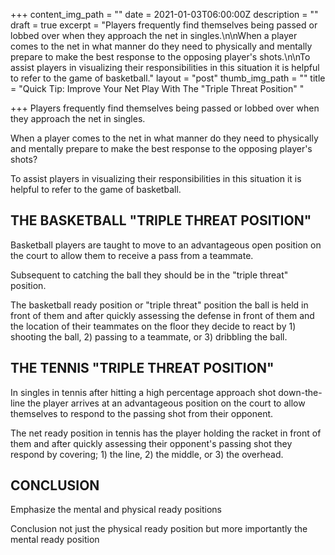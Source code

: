 +++
content_img_path = ""
date = 2021-01-03T06:00:00Z
description = ""
draft = true
excerpt = "Players frequently find themselves being passed or lobbed over when they approach the net in singles.\n\nWhen a player comes to the net in what manner do they need to physically and mentally prepare to make the best response to the opposing player's shots.\n\nTo assist players in visualizing their responsibilities in this situation it is helpful to refer to the game of basketball."
layout = "post"
thumb_img_path = ""
title = "Quick Tip: Improve Your Net Play With The \"Triple Threat Position\" "

+++
Players frequently find themselves being passed or lobbed over when they approach the net in singles.

When a player comes to the net in what manner do they need to physically and mentally prepare to make the best response to the opposing player's shots?

To assist players in visualizing their responsibilities in this situation it is helpful to refer to the game of basketball.

## THE BASKETBALL "TRIPLE THREAT POSITION"

Basketball players are taught to move to an advantageous open position on the court to allow them to receive a pass from a teammate.

Subsequent to catching the ball they should be in the "triple threat" position.

The basketball ready position or "triple threat" position the ball is held in front of them and after quickly assessing the defense in front of them and the location of their teammates on the floor they decide to react by 1) shooting the ball, 2) passing to a teammate, or 3) dribbling the ball.

## THE TENNIS "TRIPLE THREAT POSITION"

In singles in tennis after hitting a high percentage approach shot down-the-line the player arrives at an advantageous position on the court to allow themselves to respond to the passing shot from their opponent.

The net ready position in tennis has the player holding the racket in front of them and after quickly assessing their opponent's passing shot they respond by covering; 1) the line, 2) the middle, or 3) the overhead.

## CONCLUSION

Emphasize the mental and physical ready positions

Conclusion not just the physical ready position but more importantly the mental ready position